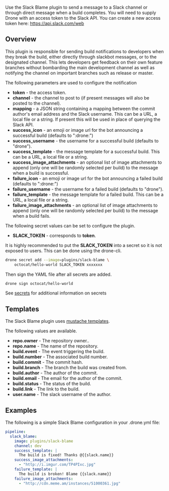 Use the Slack Blame plugin to send a message to a Slack channel or through
direct message when a build completes. You will need to supply Drone with an
access token to the Slack API. You can create a new access token here:
https://api.slack.com/web

## Overview

This plugin is responsible for sending build notifications to developers when
they break the build, either directly through slackbot messages, or to the
designated channel. This lets developers get feedback on their own feature
branches without bombarding the main development channel as well as notifying
the channel on important branches such as release or master.

The following parameters are used to configure the notification

* **token** - the access token.
* **channel** - the channel to post to (if present messages will also be posted
  to the channel).
* **mapping** - a JSON string containing a mapping between the commit author's
  email address and the Slack username. This can be a URL, a local file or a
  string. If present this will be used in place of querying the Slack API.
* **success_icon** - an emoji or image url for the bot announcing a successful
  build (defaults to ":drone:")
* **success_username** - the username for a successful build (defaults to
  "drone").
* **success_template** - the message template for a successful build. This can
  be a URL, a local file or a string.
* **success_image_attachments** - an optional list of image attachments to
  append (only one will be randomly selected per build) to the message when a
  build is successful.
* **failure_icon** - an emoji or image url for the bot announcing a failed
  build (defaults to ":drone:")
* **failure_username** - the username for a failed build (defaults to "drone").
* **failure_template** - the message template for a failed build. This can be
  a URL, a local file or a string.
* **failure_image_attachments** - an optional list of image attachments to
  append (only one will be randomly selected per build) to the message when a
  build fails.

The following secret values can be set to configure the plugin.

  * **SLACK_TOKEN** - corresponds to **token**.

It is highly recommended to put the **SLACK_TOKEN** into a secret so it is not
exposed to users. This can be done using the drone-cli.

```bash
drone secret add --image=plugins/slack-blame \
    octocat/hello-world SLACK_TOKEN xxxxxxx
```

Then sign the YAML file after all secrets are added.

```bash
drone sign octocat/hello-world
```

See [secrets](http://readme.drone.io/0.5/usage/secrets/) for additional
information on secrets

## Templates

The Slack Blame plugin uses [mustache templates](https://mustache.github.io/).

The following values are available.
  * **repo.owner** - The repository owner..
  * **repo.name** - The name of the repository.
  * **build.event** - The event triggering the build.
  * **build.number** - The associated build number.
  * **build.commit** - The commit hash.
  * **build.branch** - The branch the build was created from.
  * **build.author** - The author of the commit.
  * **build.email** - The email for the author of the commit.
  * **build.status** - The status of the build.
  * **build.link** - The link to the build.
  * **user.name** - The slack username of the author.

## Examples

The following is a simple Slack Blame configuration in your .drone.yml file:

```yaml
pipeline:
  slack_blame:
    image: plugins/slack-blame
    channel: dev
    success_template: |
      The build is fixed! Thanks @{{slack.name}}
    success_image_attachments:
      - "http://i.imgur.com/TP4PIxc.jpg"
    failure_template: |
      The build is broken! Blame {{slack.name}}
    failure_image_attachments:
      - "http://cdn.meme.am/instances/51000361.jpg"
```
